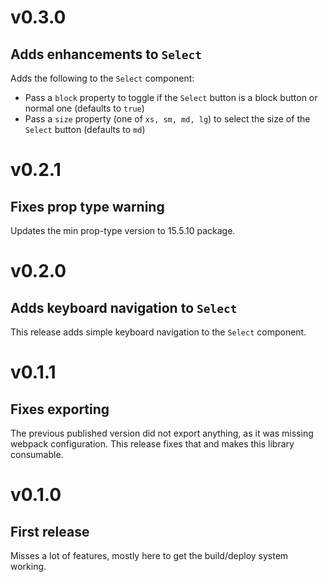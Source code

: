 # v0.3.0
## Adds enhancements to `Select`

Adds the following to the `Select` component:

* Pass a `block` property to toggle if the `Select` button is a block button or normal one (defaults to `true`)
* Pass a `size` property (one of `xs, sm, md, lg`) to select the size of the `Select` button (defaults to `md`)

<!-- -->

# v0.2.1
## Fixes prop type warning

Updates the min prop-type version to 15.5.10 package.

<!-- -->

# v0.2.0
## Adds keyboard navigation to `Select`

This release adds simple keyboard navigation to the `Select` component.

<!-- -->

# v0.1.1
## Fixes exporting

The previous published version did not export anything, as it was missing webpack configuration. This release fixes that and makes this library consumable.

<!-- -->

# v0.1.0
## First release

Misses a lot of features, mostly here to get the build/deploy system working.
